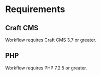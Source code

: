 # Requirements

## Craft CMS
Workflow requires Craft CMS 3.7 or greater.

## PHP
Workflow requires PHP 7.2.5 or greater.
